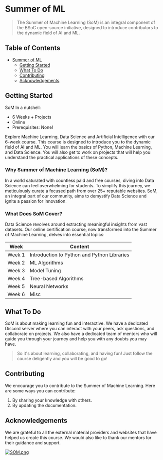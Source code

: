 # Summer of ML
>The Summer of Machine Learning (SoM) is an integral component of the BSoC open-source initiative, designed to introduce contributors to the dynamic field of AI and ML.

## Table of Contents

- [Summer of ML](#summer-of-ml)
  - [Getting Started](#getting-started)
  - [What To Do](#What-to-do)
  - [Contributing](#contributing)
  - [Acknowledgements](#acknowledgements)

## Getting Started

SoM In a nutshell:
  - 6 Weeks + Projects
  - Online
  - Prerequisites: None!

Explore Machine Learning, Data Science and Artificial Intelligence with our 6-week course. This course is designed to introduce you to the dynamic field of AI and ML. You will learn the basics of Python, Machine Learning, and Data Science. You will also get to work on projects that will help you understand the practical applications of these concepts.

### Why Summer of Machine Learning (SoM)?

In a world saturated with countless paid and free courses, diving into Data Science can feel overwhelming for students. To simplify this journey, we meticulously curate a focused path from over 25+ reputable websites. SoM, an integral part of our community, aims to demystify Data Science and ignite a passion for innovation.

### What Does SoM Cover?

Data Science revolves around extracting meaningful insights from vast datasets. Our online certification course, now transformed into the Summer of Machine Learning, delves into essential topics:

| Week | Content |
| ------ | ------ |
| Week 1 | Introduction to Python and Python Libraries |
| Week 2 | ML Algorithms |
| Week 3 | Model Tuning |
| Week 4 | Tree-based Algorithms |
| Week 5 | Neural Networks |
| Week 6 | Misc |

## What To Do

SoM is about making learning fun and interactive. We have a dedicated Discord server where you can interact with your peers, ask questions, and collaborate on projects. We also have a dedicated team of mentors who will guide you through your journey and help you with any doubts you may have.
>So it's about learning, collaborating, and having fun! Just follow the course deligently and you will be good to go!

## Contributing

We encourage you to contribute to the Summer of Machine Learning. Here are some ways you can contribute:

1. By sharing your knowledge with others.
2. By updating the documentation.

## Acknowledgements

We are grateful to all the external material providers and websites that have helped us create this course. We would also like to thank our mentors for their guidance and support.

[![SOM.png](https://i.postimg.cc/RC1CbQrm/SOM.png)](https://postimg.cc/yWdzDRYp)
